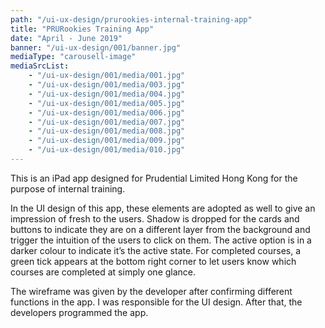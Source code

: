 ```yaml
---
path: "/ui-ux-design/prurookies-internal-training-app"
title: "PRURookies Training App"
date: "April - June 2019"
banner: "/ui-ux-design/001/banner.jpg"
mediaType: "carousell-image"
mediaSrcList:
    - "/ui-ux-design/001/media/001.jpg"
    - "/ui-ux-design/001/media/003.jpg"
    - "/ui-ux-design/001/media/004.jpg"
    - "/ui-ux-design/001/media/005.jpg"
    - "/ui-ux-design/001/media/006.jpg"
    - "/ui-ux-design/001/media/007.jpg"
    - "/ui-ux-design/001/media/008.jpg"
    - "/ui-ux-design/001/media/009.jpg"
    - "/ui-ux-design/001/media/010.jpg"
---
```


This is an iPad app designed for Prudential Limited Hong Kong for the purpose of internal training.

In the UI design of this app, these elements are adopted as well to give an impression of fresh to the users. Shadow is dropped for the cards and buttons to indicate they are on a different layer from the background and trigger the intuition of the users to click on them. The active option is in a darker colour to indicate it’s the active state. For completed courses, a green tick appears at the bottom right corner to let users know which courses are completed at simply one glance.

The wireframe was given by the developer after confirming different functions in the app. I was responsible for the UI design. After that, the developers programmed the app.
